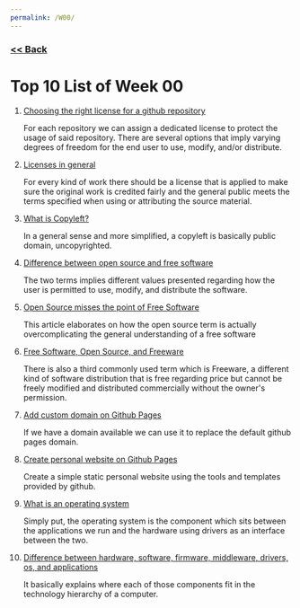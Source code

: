 ```yaml
---
permalink: /W00/
---
```

### [<< Back](../)

# Top 10 List of Week 00

1. [Choosing the right license for a github repository](https://docs.github.com/en/github/creating-cloning-and-archiving-repositories/licensing-a-repository)<br>

	For each repository we can assign a dedicated license to protect the usage of said repository. There are several options that imply varying degrees of freedom for the end user to use, modify, and/or distribute.<br>

2. [Licenses in general](https://choosealicense.com/)<br>

	For every kind of work there should be a license that is applied to make sure the original work is credited fairly and the general public meets the terms specified when using or attributing the source material.<br>

3. [What is Copyleft?](https://www.gnu.org/licenses/copyleft.en.html)<br>

	In a general sense and more simplified, a copyleft is basically public domain, uncopyrighted.<br>

4. [Difference between open source and free software](https://opensource.com/article/17/11/open-source-or-free-software)<br>

	The two terms implies different values presented regarding how the user is permitted to use, modify, and distribute the software. <br>

5. [Open Source misses the point of Free Software](https://www.gnu.org/philosophy/open-source-misses-the-point.en.html)<br>

	This article elaborates on how the open source term is actually overcomplicating the general understanding of a free software

6. [Free Software, Open Source, and Freeware](https://dzone.com/articles/free-software-vs-open-source-vs-freeware-whats-the#)<br>

	There is also a third commonly used term which is Freeware, a different kind of software distribution that is free regarding price but cannot be freely modified and distributed commercially without the owner's permission.<br>

7. [Add custom domain on Github Pages](https://www.youtube.com/watch?v=mPGi1IHQxFM)<br>

	If we have a domain available we can use it to replace the default github pages domain.<br>

8. [Create personal website on Github Pages](https://pages.github.com/)<br>

	Create a simple static personal website using the tools and templates provided by github.<br>

9. [What is an operating system](https://www.howtogeek.com/361572/what-is-an-operating-system/)<br>

	Simply put, the operating system is the component which sits between the applications we run and the hardware using drivers as an interface between the two.<br>

10. [Difference between hardware, software, firmware, middleware, drivers, os, and applications](https://embeddedinventor.com/hardware-software-firmware-middleware-drivers-os-applications-the-difference/)<br>

	It basically explains where each of those components fit in the technology hierarchy of a computer.<br>
